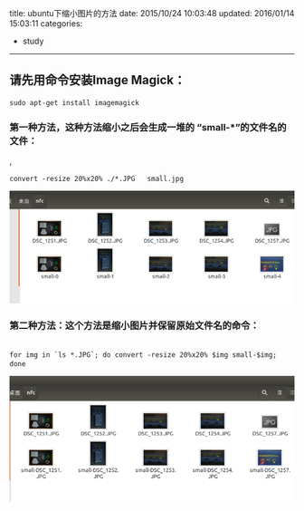 title: ubuntu下缩小图片的方法
date: 2015/10/24 10:03:48
updated: 2016/01/14 15:03:11
categories:
- study
---

## 请先用命令安装Image Magick： 

``` shell
sudo apt-get install imagemagick
```

###  第一种方法，这种方法缩小之后会生成一堆的 “small-*”的文件名的文件：
,
``` shell
convert -resize 20%x20% ./*.JPG   small.jpg
```

![](assets/56974831ab64415d49003d81.PNG)



### 第二种方法：这个方法是缩小图片并保留原始文件名的命令：

``` shell

for img in `ls *.JPG`; do convert -resize 20%x20% $img small-$img; done
```

![](assets/56974831ab64415d49003d82.PNG)